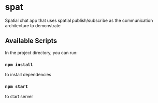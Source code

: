 # spat

Spatial chat app that uses spatial publish/subscribe as the communication architecture to demonstrate

## Available Scripts

In the project directory, you can run:

### `npm install`

to install dependencies

### `npm start`

to start server
